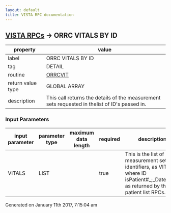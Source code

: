 ```yaml
---
layout: default
title: VISTA RPC documentation
---
```




## [VISTA RPCs](TableOfContent.md) &#8594; ORRC VITALS BY ID 

 property | value 
--- | --- 
 label | ORRC VITALS BY ID
 tag | DETAIL
 routine | [ORRCVIT](http://code.osehra.org/dox/Routine_ORRCVIT_source.html)
 return value type | GLOBAL ARRAY
 description | This call returns the details of the measurement sets requested in thelist of ID's passed in.

### Input Parameters

| input parameter | parameter type | maximum data length | required | description | 
| --- | --- | --- | --- | --- | 
| VITALS | LIST |  | true | This is the list of measurement set identifiers, as VIT:ID where ID isPatient#_\;\_Date.Time as returned by the patient list RPCs. | 




 Generated on January 11th 2017, 7:15:04 am